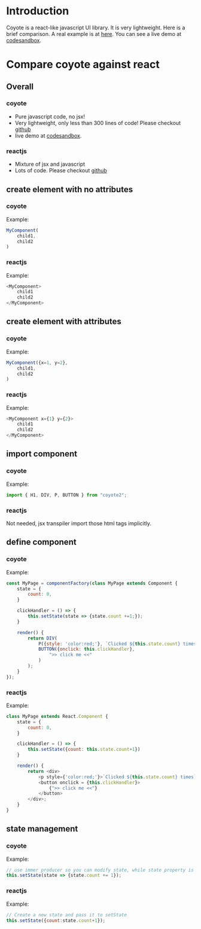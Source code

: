 # Introduction

Coyote is a react-like javascript UI library. It is very lightweight. Here is a brief comparison. A real example is at [here](https://github.com/stonezhong/coyote/tree/main/examples/basic-01). You can see a live demo at [codesandbox](https://codesandbox.io/s/autumn-darkness-qbx0zh?file=/src/index.js).

# Compare coyote against react
## Overall
### coyote
* Pure javascript code, no jsx!
* Very lightweight, only less than 300 lines of code! Please checkout [github](https://github.com/stonezhong/coyote)
* live demo at [codesandbox](https://codesandbox.io/s/autumn-darkness-qbx0zh?file=/src/index.js).
### reactjs
* Mixture of jsx and javascript
* Lots of code. Please checkout [github](https://github.com/facebook/react)

## create element with no attributes
### coyote
Example:
```javascript
MyComponent(
    child1, 
    child2
)
```
### reactjs
Example:
```javascript
<MyComponent>
    child1
    child2
</MyComponent>
```

## create element with attributes
### coyote
Example:
```javascript
MyComponent({x=1, y=2}, 
    child1, 
    child2
)
```
### reactjs
Example:
```javascript
<MyComponent x={1} y={2}>
    child1
    child2
</MyComponent>
```

## import component
### coyote
Example:
```javascript
import { H1, DIV, P, BUTTON } from "coyote2";
```
### reactjs
Not needed, jsx transpiler import those html tags implicitly.

## define component
### coyote
Example:
```javascript
const MyPage = componentFactory(class MyPage extends Component {
    state = {
        count: 0,
    }

    clickHandler = () => {
        this.setState(state => {state.count +=1;});
    }

    render() {
        return DIV(
            P({style: 'color:red;'}, `Clicked ${this.state.count} times`),
            BUTTON({onclick: this.clickHandler}, 
                ">> click me <<"
            )
        );
    }
});
```

### reactjs
Example:
```javascript
class MyPage extends React.Component {
    state = {
        count: 0,
    }

    clickHandler = () => {
        this.setState({count: this.state.count+1})
    }

    render() {
        return <div>
            <p style={'color:red;'}>`Clicked ${this.state.count} times`</p>,
            <button onclick = {this.clickHandler}>
                {">> click me <<"}
            </button>
        </div>;
    }
}
```

## state management
### coyote
Example:
```javascript
// use immer producer so you can modify state, while state property is still immutable
this.setState(state => {state.count += 1});
```

### reactjs
Example:
```javascript
// Create a new state and pass it to setState
this.setState({count:state.count+1});
```
